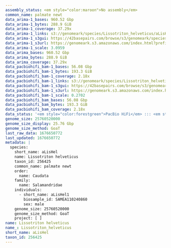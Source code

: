 ```yaml
---
assembly_status: <em style="color:maroon">No assembly</em>
common_name: palmate newt
data_arima-1_bases: 960.52 Gbp
data_arima-1_bytes: 288.9 GiB
data_arima-1_coverage: 37.29x
data_arima-1_links: s3://genomeark/species/Lissotriton_helveticus/aLisHel1/genomic_data/arima/<br>
data_arima-1_s3gui: https://42basepairs.com/browse/s3/genomeark/species/Lissotriton_helveticus/aLisHel1/genomic_data/arima/
data_arima-1_s3url: https://genomeark.s3.amazonaws.com/index.html?prefix=species/Lissotriton_helveticus/aLisHel1/genomic_data/arima/
data_arima-1_scale: 3.0959
data_arima_bases: 960.52 Gbp
data_arima_bytes: 288.9 GiB
data_arima_coverage: 37.29x
data_pacbiohifi_bam-1_bases: 56.08 Gbp
data_pacbiohifi_bam-1_bytes: 193.3 GiB
data_pacbiohifi_bam-1_coverage: 2.18x
data_pacbiohifi_bam-1_links: s3://genomeark/species/Lissotriton_helveticus/aLisHel1/genomic_data/pacbio_hifi/<br>
data_pacbiohifi_bam-1_s3gui: https://42basepairs.com/browse/s3/genomeark/species/Lissotriton_helveticus/aLisHel1/genomic_data/pacbio_hifi/
data_pacbiohifi_bam-1_s3url: https://genomeark.s3.amazonaws.com/index.html?prefix=species/Lissotriton_helveticus/aLisHel1/genomic_data/pacbio_hifi/
data_pacbiohifi_bam-1_scale: 0.2702
data_pacbiohifi_bam_bases: 56.08 Gbp
data_pacbiohifi_bam_bytes: 193.3 GiB
data_pacbiohifi_bam_coverage: 2.18x
data_status: '<em style="color:forestgreen">PacBio HiFi</em> ::: <em style="color:forestgreen">Arima</em>'
genome_size: 25760520000
genome_size_display: 25.76 Gbp
genome_size_method: GoaT
last_raw_data: 1676650772
last_updated: 1676650772
metadata: |
  species:
    short_name: aLisHel
    name: Lissotriton helveticus
    taxon_id: 256425
    common_name: palmate newt
    order:
      name: Caudata
    family:
      name: Salamandridae
    individuals:
      - short_name: aLisHel1
        biosample_id: SAMEA110240860
        sex: male
    genome_size: 25760520000
    genome_size_method: GoaT
    project: [ ]
name: Lissotriton helveticus
name_: Lissotriton_helveticus
short_name: aLisHel
taxon_id: 256425
---
```


